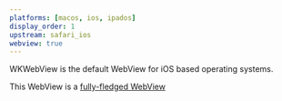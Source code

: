 ```yaml
---
platforms: [macos, ios, ipados]
display_order: 1
upstream: safari_ios
webview: true
---
```

WKWebView is the default WebView for iOS based operating systems.

This WebView is a [fully-fledged WebView](https://webview-cg.github.io/usage-and-challenges/#dfn-fully-fledged)
